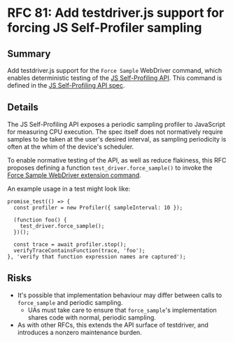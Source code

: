 # RFC 81: Add testdriver.js support for forcing JS Self-Profiler sampling

## Summary

Add testdriver.js support for the `Force Sample` WebDriver command, which enables deterministic testing of the [JS Self-Profiling API](https://wicg.github.io/js-self-profiling/). This command is defined in the [JS Self-Profiling API spec](https://wicg.github.io/js-self-profiling/#force-sample).

## Details

The JS Self-Profiling API exposes a periodic sampling profiler to JavaScript for measuring CPU execution. The spec itself does not normatively require samples to be taken at the user's desired interval, as sampling periodicity is often at the whim of the device's scheduler.

To enable normative testing of the API, as well as reduce flakiness, this RFC proposes defining a function `test_driver.force_sample()` to invoke the [Force Sample WebDriver extension command](https://wicg.github.io/js-self-profiling/#force-sample).

An example usage in a test might look like:

```
promise_test(() => {
  const profiler = new Profiler({ sampleInterval: 10 });

  (function foo() {
    test_driver.force_sample();
  })();

  const trace = await profiler.stop();
  verifyTraceContainsFunction(trace, 'foo');
}, 'verify that function expression names are captured');
```

## Risks

- It's possible that implementation behaviour may differ between calls to `force_sample` and periodic sampling.
  - UAs must take care to ensure that `force_sample`'s implementation shares code with normal, periodic sampling.
- As with other RFCs, this extends the API surface of testdriver, and introduces a nonzero maintenance burden.
